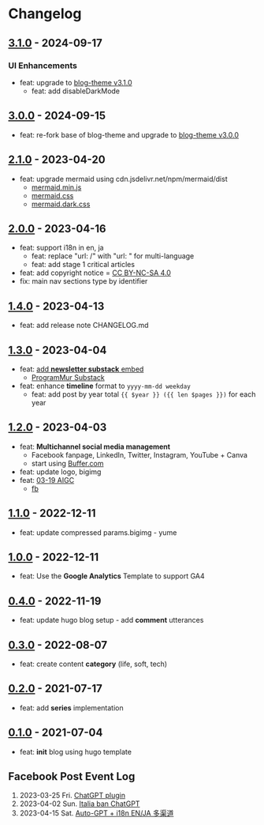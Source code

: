 # Changelog

## [3.1.0] - 2024-09-17

### UI Enhancements

* feat: upgrade to [blog-theme v3.1.0](https://github.com/androchentw/blog-theme/releases/tag/v3.1.0)
  * feat: add disableDarkMode

## [3.0.0] - 2024-09-15

* feat: re-fork base of blog-theme and upgrade to [blog-theme v3.0.0](https://github.com/androchentw/blog-theme/releases/tag/v3.0.0)

## [2.1.0] - 2023-04-20

* feat: upgrade mermaid using cdn.jsdelivr.net/npm/mermaid/dist
  * [mermaid.min.js](https://cdn.jsdelivr.net/npm/mermaid/dist/mermaid.min.js)
  * [mermaid.css](https://cdn.jsdelivr.net/npm/mermaid/dist/mermaid.css)
  * [mermaid.dark.css](https://cdn.jsdelivr.net/npm/mermaid/dist/mermaid.dark.css)

## [2.0.0] - 2023-04-16

* feat: support i18n in en, ja
  * feat: replace "url: /" with "url: " for multi-language
  * feat: add stage 1 critical articles
* feat: add copyright notice = [CC BY-NC-SA 4.0](https://creativecommons.org/licenses/by-nc-sa/4.0/deed.en)
* fix: main nav sections type by identifier

## [1.4.0] - 2023-04-13

* feat: add release note CHANGELOG.md

## [1.3.0] - 2023-04-04

* feat: [add **newsletter substack** embed](https://blog.androchen.tw/programmur-redefine-newsletter/)
  * [ProgramMur Substack](https://programmur.substack.com/)
* feat: enhance **timeline** format to `yyyy-mm-dd weekday`
  * feat: add post by year total `{{ $year }} ({{ len $pages }})` for each year

## [1.2.0] - 2023-04-03

* feat: **Multichannel social media management**
  * Facebook fanpage, LinkedIn, Twitter, Instagram, YouTube + Canva
  * start using [Buffer.com](https://buffer.com/)
* feat: update logo, bigimg
* feat: [03-19 AIGC](https://blog.androchen.tw/6-behavior-change-after-AIGC-burst-15-weeks/)
  * [fb](https://www.facebook.com/ProgramMur/posts/pfbid0WfQnNqke9w3s4qPgBxyKEZkVJC8FFvMjppQQsX6MAYA6vtEXAQgwwxSkatefshFNl)

## [1.1.0] - 2022-12-11

* feat: update compressed params.bigimg - yume

## [1.0.0] - 2022-12-11

* feat: Use the **Google Analytics** Template to support GA4

## [0.4.0] - 2022-11-19

* feat: update hugo blog setup - add **comment** utterances

## [0.3.0] - 2022-08-07

* feat: create content **category** (life, soft, tech)

## [0.2.0] - 2021-07-17

* feat: add **series** implementation

## [0.1.0] - 2021-07-04

* feat: **init** blog using hugo template

## Facebook Post Event Log

1. 2023-03-25 Fri. [ChatGPT plugin](https://www.facebook.com/ProgramMur/posts/pfbid0v4nXsDC5tszFMDn8HDjAFuBcWV79i9APrk3s3nDhtCgnscgL78T5JukLDoGNZgpDl)
2. 2023-04-02 Sun. [Italia ban ChatGPT](https://www.facebook.com/ProgramMur/posts/pfbid0ptErPUAK2QFu2kSWzNUqQhCKgTs7SWFbWQjRELNKmdufqwyxP6EWdGZYzTC1t5ZYl)
3. 2023-04-15 Sat. [Auto-GPT + i18n EN/JA 多渠道](https://www.facebook.com/ProgramMur/posts/pfbid02SK8uEsFhE7mAhx7rcFXBRxKWd7GPzz9tVzdaV9oCNVmLnXrnpWkTdkffm8zgVUg7l)

<!-- Links -->

<!-- Versions -->
[3.1.0]: https://github.com/androchentw/blog-hugo/releases/tag/v3.1.0
[3.0.0]: https://github.com/androchentw/blog-hugo/releases/tag/v3.0.0
[2.1.0]: https://github.com/androchentw/blog-hugo/releases/tag/v2.1.0
[2.0.0]: https://github.com/androchentw/blog-hugo/releases/tag/v2.0.0
[1.4.0]: https://github.com/androchentw/blog-hugo/releases/tag/v1.4.0
[1.3.0]: https://github.com/androchentw/blog-hugo/releases/tag/v1.3.0
[1.2.0]: https://github.com/androchentw/blog-hugo/releases/tag/v1.2.0
[1.1.0]: https://github.com/androchentw/blog-hugo/releases/tag/v1.1.0
[1.0.0]: https://github.com/androchentw/blog-hugo/releases/tag/v1.0.0
[0.4.0]: https://github.com/androchentw/blog-hugo/releases/tag/v0.4.0
[0.3.0]: https://github.com/androchentw/blog-hugo/releases/tag/v0.3.0
[0.2.0]: https://github.com/androchentw/blog-hugo/releases/tag/v0.2.0
[0.1.0]: https://github.com/androchentw/blog-hugo/releases/tag/v0.1.0
